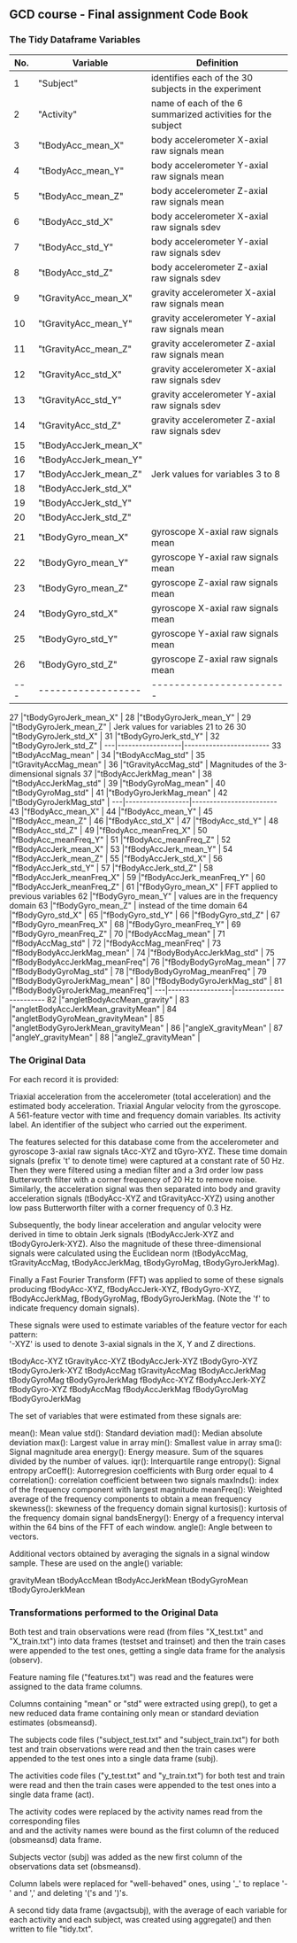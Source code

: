 ## GCD course - Final assignment Code Book

### The Tidy Dataframe Variables

No.|Variable|Definition
---|--------|----------
1  |"Subject"|identifies each of the 30 subjects in the experiment
2  |"Activity"|name of each of the 6 summarized activities for the subject
3  |"tBodyAcc_mean_X"|body accelerometer X-axial raw signals mean
4  |"tBodyAcc_mean_Y"|body accelerometer Y-axial raw signals mean
5  |"tBodyAcc_mean_Z"|body accelerometer Z-axial raw signals mean
6  |"tBodyAcc_std_X"|body accelerometer X-axial raw signals sdev
7  |"tBodyAcc_std_Y"|body accelerometer Y-axial raw signals sdev
8  |"tBodyAcc_std_Z"|body accelerometer Z-axial raw signals sdev
9  |"tGravityAcc_mean_X"|gravity accelerometer X-axial raw signals mean
10 |"tGravityAcc_mean_Y"|gravity accelerometer Y-axial raw signals mean
11 |"tGravityAcc_mean_Z"|gravity accelerometer Z-axial raw signals mean
12 |"tGravityAcc_std_X"|gravity accelerometer X-axial raw signals sdev
13 |"tGravityAcc_std_Y"|gravity accelerometer Y-axial raw signals sdev
14 |"tGravityAcc_std_Z"|gravity accelerometer Z-axial raw signals sdev
15 |"tBodyAccJerk_mean_X"|   
16 |"tBodyAccJerk_mean_Y"    |
17 |"tBodyAccJerk_mean_Z"    |    Jerk values for variables 3 to 8
18 |"tBodyAccJerk_std_X"     |
19 |"tBodyAccJerk_std_Y"     |
20 |"tBodyAccJerk_std_Z" |
21 |"tBodyGyro_mean_X"|gyroscope X-axial raw signals mean
22 |"tBodyGyro_mean_Y"|gyroscope Y-axial raw signals mean
23 |"tBodyGyro_mean_Z"|gyroscope Z-axial raw signals mean
24 |"tBodyGyro_std_X"|gyroscope X-axial raw signals mean
25 |"tBodyGyro_std_Y"|gyroscope Y-axial raw signals mean
26 |"tBodyGyro_std_Z"|gyroscope Z-axial raw signals mean
---|------------------|------------------------

27 |"tBodyGyroJerk_mean_X"  |
28 |"tBodyGyroJerk_mean_Y"  |
29 |"tBodyGyroJerk_mean_Z"  |    Jerk values for variables 21 to 26
30 |"tBodyGyroJerk_std_X"   |
31 |"tBodyGyroJerk_std_Y"   |
32 |"tBodyGyroJerk_std_Z"   |
---|------------------|------------------------
33 |"tBodyAccMag_mean"       |
34 |"tBodyAccMag_std"         |
35 |"tGravityAccMag_mean"     |
36 |"tGravityAccMag_std"      |    Magnitudes of the 3-dimensional signals 
37 |"tBodyAccJerkMag_mean"    |
38 |"tBodyAccJerkMag_std"     |
39 |"tBodyGyroMag_mean"       |
40 |"tBodyGyroMag_std"        |
41 |"tBodyGyroJerkMag_mean"   |
42 |"tBodyGyroJerkMag_std"    |
---|------------------|------------------------
43 |"fBodyAcc_mean_X"         |
44 |"fBodyAcc_mean_Y"         |
45 |"fBodyAcc_mean_Z"         |
46 |"fBodyAcc_std_X"          |
47 |"fBodyAcc_std_Y"          |
48 |"fBodyAcc_std_Z"          |
49 |"fBodyAcc_meanFreq_X"         |
50 |"fBodyAcc_meanFreq_Y"         |
51 |"fBodyAcc_meanFreq_Z"         |
52 |"fBodyAccJerk_mean_X"         |
53 |"fBodyAccJerk_mean_Y"         |
54 |"fBodyAccJerk_mean_Z"         |
55 |"fBodyAccJerk_std_X"          |
56 |"fBodyAccJerk_std_Y"          |
57 |"fBodyAccJerk_std_Z"          |
58 |"fBodyAccJerk_meanFreq_X"     |
59 |"fBodyAccJerk_meanFreq_Y"     |
60 |"fBodyAccJerk_meanFreq_Z"     |
61 |"fBodyGyro_mean_X"            |  FFT applied to previous variables
62 |"fBodyGyro_mean_Y"            |    values are in the frequency domain
63 |"fBodyGyro_mean_Z"            |    instead of the time domain
64 |"fBodyGyro_std_X"             |
65 |"fBodyGyro_std_Y"             |
66 |"fBodyGyro_std_Z"             |
67 |"fBodyGyro_meanFreq_X"        |
68 |"fBodyGyro_meanFreq_Y"        |
69 |"fBodyGyro_meanFreq_Z"        |
70 |"fBodyAccMag_mean"            |
71 |"fBodyAccMag_std"             |
72 |"fBodyAccMag_meanFreq"        |
73 |"fBodyBodyAccJerkMag_mean"    |
74 |"fBodyBodyAccJerkMag_std"     |
75 |"fBodyBodyAccJerkMag_meanFreq"|
76 |"fBodyBodyGyroMag_mean"       |
77 |"fBodyBodyGyroMag_std"        |
78 |"fBodyBodyGyroMag_meanFreq"   |
79 |"fBodyBodyGyroJerkMag_mean"   |
80 |"fBodyBodyGyroJerkMag_std"    |
81 |"fBodyBodyGyroJerkMag_meanFreq"|
---|------------------|------------------------
82 |"angletBodyAccMean_gravity"    |
83 |"angletBodyAccJerkMean_gravityMean"   |
84 |"angletBodyGyroMean_gravityMean"      |
85 |"angletBodyGyroJerkMean_gravityMean"  |
86 |"angleX_gravityMean"                  |
87 |"angleY_gravityMean"                  |
88 |"angleZ_gravityMean"                  |


### The Original Data

For each record it is provided:

Triaxial acceleration from the accelerometer (total acceleration) and the estimated body
acceleration.
Triaxial Angular velocity from the gyroscope. 
A 561-feature vector with time and frequency domain variables. 
Its activity label. 
An identifier of the subject who carried out the experiment.

The features selected for this database come from the accelerometer and gyroscope 3-axial
raw signals tAcc-XYZ and tGyro-XYZ. These time domain signals (prefix 't' to denote time)
were captured at a constant rate of 50 Hz. Then they were filtered using a median filter
and a 3rd order low pass Butterworth filter with a corner frequency of 20 Hz to remove
noise. Similarly, the acceleration signal was then separated into body and gravity
acceleration signals (tBodyAcc-XYZ and tGravityAcc-XYZ) using another low pass Butterworth
filter with a corner frequency of 0.3 Hz. 

Subsequently, the body linear acceleration and angular velocity were derived in time to
obtain Jerk signals (tBodyAccJerk-XYZ and tBodyGyroJerk-XYZ). Also the magnitude of these
three-dimensional signals were calculated using the Euclidean norm
(tBodyAccMag, tGravityAccMag, tBodyAccJerkMag, tBodyGyroMag, tBodyGyroJerkMag). 

Finally a Fast Fourier Transform (FFT) was applied to some of these signals producing
fBodyAcc-XYZ, fBodyAccJerk-XYZ, fBodyGyro-XYZ, fBodyAccJerkMag, fBodyGyroMag,
fBodyGyroJerkMag. (Note the 'f' to indicate frequency domain signals). 

These signals were used to estimate variables of the feature vector for each pattern:  
'-XYZ' is used to denote 3-axial signals in the X, Y and Z directions.

tBodyAcc-XYZ
tGravityAcc-XYZ
tBodyAccJerk-XYZ
tBodyGyro-XYZ
tBodyGyroJerk-XYZ
tBodyAccMag
tGravityAccMag
tBodyAccJerkMag
tBodyGyroMag
tBodyGyroJerkMag
fBodyAcc-XYZ
fBodyAccJerk-XYZ
fBodyGyro-XYZ
fBodyAccMag
fBodyAccJerkMag
fBodyGyroMag
fBodyGyroJerkMag

The set of variables that were estimated from these signals are: 

mean(): Mean value
std(): Standard deviation
mad(): Median absolute deviation 
max(): Largest value in array
min(): Smallest value in array
sma(): Signal magnitude area
energy(): Energy measure. Sum of the squares divided by the number of values. 
iqr(): Interquartile range 
entropy(): Signal entropy
arCoeff(): Autorregresion coefficients with Burg order equal to 4
correlation(): correlation coefficient between two signals
maxInds(): index of the frequency component with largest magnitude
meanFreq(): Weighted average of the frequency components to obtain a mean frequency
skewness(): skewness of the frequency domain signal 
kurtosis(): kurtosis of the frequency domain signal 
bandsEnergy(): Energy of a frequency interval within the 64 bins of the FFT of each window.
angle(): Angle between to vectors.

Additional vectors obtained by averaging the signals in a signal window sample. These are
used on the angle() variable:

gravityMean
tBodyAccMean
tBodyAccJerkMean
tBodyGyroMean
tBodyGyroJerkMean



### Transformations performed to the Original Data

Both test and train observations were read (from files "X_test.txt" and "X_train.txt")
into data frames (testset and trainset) and then the train cases were
appended to the test ones, getting a single data frame for the analysis (observ).

Feature naming file ("features.txt") was read and the features were assigned to the data
frame columns.

Columns containing "mean" or "std" were extracted using grep(), to get a new reduced
data frame containing only mean or standard deviation estimates (obsmeansd).

The subjects code files ("subject_test.txt" and "subject_train.txt") for both test and
train observations were read and then the train cases were appended to the test ones into
a single data frame (subj).

The activities code files ("y_test.txt" and "y_train.txt") for both test and train were
read and then the train cases were appended to the test ones into a single data frame
(act).

The activity codes were replaced by the activity names read from the corresponding files  
and and the activity names were bound as the first column of the reduced (obsmeansd)
data frame.

Subjects vector (subj) was added as the new first column of the observations data set
(obsmeansd).

Column labels were replaced for "well-behaved" ones, using '_' to replace '-' and ',' 
and deleting '('s and ')'s.

A second tidy data frame (avgactsubj), with the average of each variable for each activity
and each subject, was created using aggregate() and then written to file "tidy.txt".


